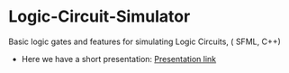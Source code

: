 # Logic-Circuit-Simulator
Basic logic gates and features for simulating Logic Circuits, ( SFML, C++)

* Here we have a short presentation:
[Presentation link](https://oop-logic-simulator.netlify.app/1)
